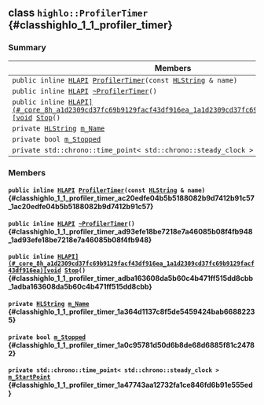## class `highlo::ProfilerTimer` {#classhighlo_1_1_profiler_timer}

### Summary

 Members                        | Descriptions                                
--------------------------------|---------------------------------------------
`public inline `[`HLAPI`](#_core_8h_a1d2309cd37fc69b9129facf43df916ea_1a1d2309cd37fc69b9129facf43df916ea)` `[`ProfilerTimer`](#classhighlo_1_1_profiler_timer_ac20edfe04b5b5188082b9d7412b91c57_1ac20edfe04b5b5188082b9d7412b91c57)`(const `[`HLString`](docs-api/api-highlo.md#namespacehighlo_aae9b5b2474b992680f5555779f4bd538_1aae9b5b2474b992680f5555779f4bd538)` & name)` | 
`public inline `[`HLAPI`](#_core_8h_a1d2309cd37fc69b9129facf43df916ea_1a1d2309cd37fc69b9129facf43df916ea)` `[`~ProfilerTimer`](#classhighlo_1_1_profiler_timer_ad93efe18be7218e7a46085b08f4fb948_1ad93efe18be7218e7a46085b08f4fb948)`()` | 
`public inline `[`HLAPI](#_core_8h_a1d2309cd37fc69b9129facf43df916ea_1a1d2309cd37fc69b9129facf43df916ea)[void`](#imgui__impl__opengl3__loader_8h_ac668e7cffd9e2e9cfee428b9b2f34fa7_1ac668e7cffd9e2e9cfee428b9b2f34fa7)` `[`Stop`](#classhighlo_1_1_profiler_timer_adba163608da5b60c4b471ff515dd8cbb_1adba163608da5b60c4b471ff515dd8cbb)`()` | 
`private `[`HLString`](docs-api/api-highlo.md#namespacehighlo_aae9b5b2474b992680f5555779f4bd538_1aae9b5b2474b992680f5555779f4bd538)` `[`m_Name`](#classhighlo_1_1_profiler_timer_1a364d1137c8f5de5459424bab66882235) | 
`private bool `[`m_Stopped`](#classhighlo_1_1_profiler_timer_1a0c95781d50d6b8de68d6885f81c24782) | 
`private std::chrono::time_point< std::chrono::steady_clock > `[`m_StartPoint`](#classhighlo_1_1_profiler_timer_1a47743aa12732fa1ce846fd6b91e555ed) | 

### Members

#### `public inline `[`HLAPI`](#_core_8h_a1d2309cd37fc69b9129facf43df916ea_1a1d2309cd37fc69b9129facf43df916ea)` `[`ProfilerTimer`](#classhighlo_1_1_profiler_timer_ac20edfe04b5b5188082b9d7412b91c57_1ac20edfe04b5b5188082b9d7412b91c57)`(const `[`HLString`](docs-api/api-highlo.md#namespacehighlo_aae9b5b2474b992680f5555779f4bd538_1aae9b5b2474b992680f5555779f4bd538)` & name)` {#classhighlo_1_1_profiler_timer_ac20edfe04b5b5188082b9d7412b91c57_1ac20edfe04b5b5188082b9d7412b91c57}

#### `public inline `[`HLAPI`](#_core_8h_a1d2309cd37fc69b9129facf43df916ea_1a1d2309cd37fc69b9129facf43df916ea)` `[`~ProfilerTimer`](#classhighlo_1_1_profiler_timer_ad93efe18be7218e7a46085b08f4fb948_1ad93efe18be7218e7a46085b08f4fb948)`()` {#classhighlo_1_1_profiler_timer_ad93efe18be7218e7a46085b08f4fb948_1ad93efe18be7218e7a46085b08f4fb948}

#### `public inline `[`HLAPI](#_core_8h_a1d2309cd37fc69b9129facf43df916ea_1a1d2309cd37fc69b9129facf43df916ea)[void`](#imgui__impl__opengl3__loader_8h_ac668e7cffd9e2e9cfee428b9b2f34fa7_1ac668e7cffd9e2e9cfee428b9b2f34fa7)` `[`Stop`](#classhighlo_1_1_profiler_timer_adba163608da5b60c4b471ff515dd8cbb_1adba163608da5b60c4b471ff515dd8cbb)`()` {#classhighlo_1_1_profiler_timer_adba163608da5b60c4b471ff515dd8cbb_1adba163608da5b60c4b471ff515dd8cbb}

#### `private `[`HLString`](docs-api/api-highlo.md#namespacehighlo_aae9b5b2474b992680f5555779f4bd538_1aae9b5b2474b992680f5555779f4bd538)` `[`m_Name`](#classhighlo_1_1_profiler_timer_1a364d1137c8f5de5459424bab66882235) {#classhighlo_1_1_profiler_timer_1a364d1137c8f5de5459424bab66882235}

#### `private bool `[`m_Stopped`](#classhighlo_1_1_profiler_timer_1a0c95781d50d6b8de68d6885f81c24782) {#classhighlo_1_1_profiler_timer_1a0c95781d50d6b8de68d6885f81c24782}

#### `private std::chrono::time_point< std::chrono::steady_clock > `[`m_StartPoint`](#classhighlo_1_1_profiler_timer_1a47743aa12732fa1ce846fd6b91e555ed) {#classhighlo_1_1_profiler_timer_1a47743aa12732fa1ce846fd6b91e555ed}


